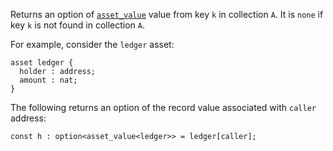 Returns an option of [`asset_value`](/docs/reference/types#asset_value<A>) value from key `k` in collection `A`. It is `none` if key `k` is not found in collection `A`.

For example, consider the `ledger` asset:
```archetype
asset ledger {
  holder : address;
  amount : nat;
}
```

The following returns an option of the record value associated with `caller` address:
```archetype
const h : option<asset_value<ledger>> = ledger[caller];
```